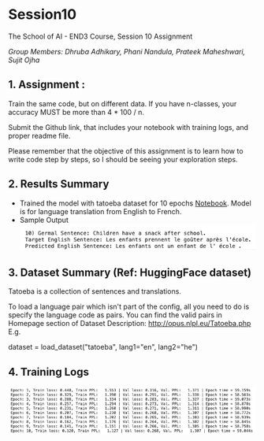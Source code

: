 # Session10
The School of AI - END3 Course, Session 10 Assignment

*Group Members: Dhruba Adhikary, Phani Nandula, Prateek Maheshwari, Sujit Ojha*

## 1. Assignment :
Train the same code, but on different data. If you have n-classes, your accuracy MUST be more than 4 * 100 / n.

Submit the Github link, that includes your notebook with training logs, and proper readme file.  

Please remember that the objective of this assignment is to learn how to write code step by steps, so I should be seeing your exploration steps.

## 2. Results Summary

- Trained the model with tatoeba dataset  for 10 epochs [Notebook](Session10_END3_Transformer_Model_EN_FR_Translation_v1.ipynb). Model is for language translation from English to French.
- Sample Output
![sample_output](images/sample_output.png)

## 3. Dataset Summary (Ref: HuggingFace dataset)

Tatoeba is a collection of sentences and translations.

To load a language pair which isn't part of the config, all you need to do is specify the language code as pairs. You can find the valid pairs in Homepage section of Dataset Description: http://opus.nlpl.eu/Tatoeba.php E.g.

dataset = load_dataset("tatoeba", lang1="en", lang2="he")

## 4. Training Logs

![TrainingLogs](images/training_logs.png)


